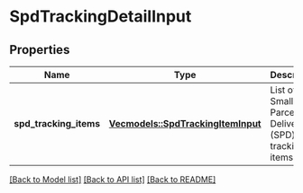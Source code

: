 # SpdTrackingDetailInput

## Properties

Name | Type | Description | Notes
------------ | ------------- | ------------- | -------------
**spd_tracking_items** | [**Vec<models::SpdTrackingItemInput>**](SpdTrackingItemInput.md) | List of Small Parcel Delivery (SPD) tracking items input. | 

[[Back to Model list]](../README.md#documentation-for-models) [[Back to API list]](../README.md#documentation-for-api-endpoints) [[Back to README]](../README.md)


